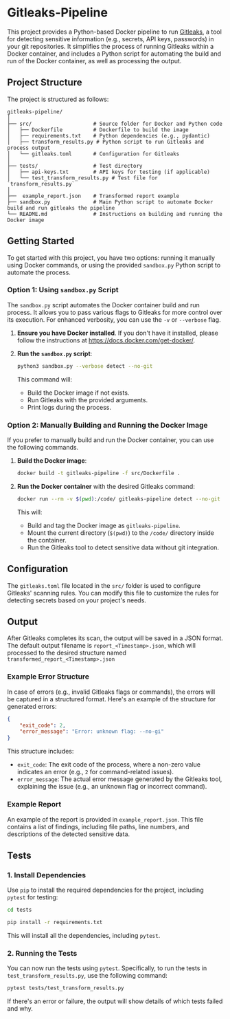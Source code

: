 # Gitleaks-Pipeline

This project provides a Python-based Docker pipeline to run [Gitleaks](https://github.com/zricethezav/gitleaks), a tool for detecting sensitive information (e.g., secrets, API keys, passwords) in your git repositories. It simplifies the process of running Gitleaks within a Docker container, and includes a Python script for automating the build and run of the Docker container, as well as processing the output.

## Project Structure

The project is structured as follows:

```
gitleaks-pipeline/
│
├── src/                    # Source folder for Docker and Python code
│   ├── Dockerfile          # Dockerfile to build the image
│   ├── requirements.txt    # Python dependencies (e.g., pydantic)
│   ├── transform_results.py # Python script to run Gitleaks and process output
│   └── gitleaks.toml       # Configuration for Gitleaks
│
├── tests/                  # Test directory
│   ├── api-keys.txt        # API keys for testing (if applicable)
│   └── test_transform_results.py # Test file for `transform_results.py`
│
├──  example_report.json    # Transformed report example
├── sandbox.py              # Main Python script to automate Docker build and run gitleaks the pipeline
└── README.md               # Instructions on building and running the Docker image
```

## Getting Started

To get started with this project, you have two options: running it manually using Docker commands, or using the provided `sandbox.py` Python script to automate the process.

### Option 1: Using `sandbox.py` Script

The `sandbox.py` script automates the Docker container build and run process. It allows you to pass various flags to Gitleaks for more control over its execution.
For enhanced verbosity, you can use the `-v` or `--verbose` flag.

1. **Ensure you have Docker installed**. If you don't have it installed, please follow the instructions at https://docs.docker.com/get-docker/.

2. **Run the `sandbox.py` script**:
   ```bash
   python3 sandbox.py --verbose detect --no-git
   ```

   This command will:
   - Build the Docker image if not exists.
   - Run Gitleaks with the provided arguments.
   - Print logs during the process.

### Option 2: Manually Building and Running the Docker Image

If you prefer to manually build and run the Docker container, you can use the following commands.

1. **Build the Docker image**:
   ```bash
   docker build -t gitleaks-pipeline -f src/Dockerfile .
   ```

2. **Run the Docker container** with the desired Gitleaks command:
   ```bash
   docker run --rm -v $(pwd):/code/ gitleaks-pipeline detect --no-git
   ```

   This will:
   - Build and tag the Docker image as `gitleaks-pipeline`.
   - Mount the current directory (`$(pwd)`) to the `/code/` directory inside the container.
   - Run the Gitleaks tool to detect sensitive data without git integration.

## Configuration

The `gitleaks.toml` file located in the `src/` folder is used to configure Gitleaks' scanning rules. You can modify this file to customize the rules for detecting secrets based on your project's needs. 

## Output

After Gitleaks completes its scan, the output will be saved in a JSON format. The default output filename is `report_<Timestamp>.json`, which will processed to the desired structure named `transformed_report_<Timestamp>.json`

### Example Error Structure

In case of errors (e.g., invalid Gitleaks flags or commands), the errors will be captured in a structured format. Here's an example of the structure for generated errors:

```json
{
    "exit_code": 2,
    "error_message": "Error: unknown flag: --no-gi"
}
```

This structure includes:
- `exit_code`: The exit code of the process, where a non-zero value indicates an error (e.g., `2` for command-related issues).
- `error_message`: The actual error message generated by the Gitleaks tool, explaining the issue (e.g., an unknown flag or incorrect command).

### Example Report

An example of the report is provided in `example_report.json`. This file contains a list of findings, including file paths, line numbers, and descriptions of the detected sensitive data.

## Tests

### 1. Install Dependencies

Use `pip` to install the required dependencies for the project, including `pytest` for testing:

```bash
cd tests

pip install -r requirements.txt
```

This will install all the dependencies, including `pytest`.

### 2. Running the Tests

You can now run the tests using `pytest`. Specifically, to run the tests in `test_transform_results.py`, use the following command:

```bash
pytest tests/test_transform_results.py
```

If there's an error or failure, the output will show details of which tests failed and why.
